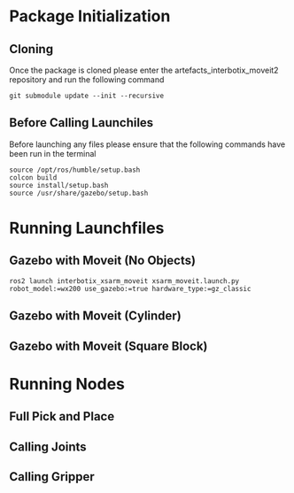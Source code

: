 # Package Initialization
## Cloning
Once the package is cloned please enter the artefacts_interbotix_moveit2 repository and run the following command

```
git submodule update --init --recursive
```
## Before Calling Launchiles
Before launching any files please ensure that the following commands have been run in the terminal

```
source /opt/ros/humble/setup.bash
colcon build
source install/setup.bash
source /usr/share/gazebo/setup.bash
```

# Running Launchfiles
## Gazebo with Moveit (No Objects)
```
ros2 launch interbotix_xsarm_moveit xsarm_moveit.launch.py robot_model:=wx200 use_gazebo:=true hardware_type:=gz_classic
```
## Gazebo with Moveit (Cylinder)

## Gazebo with Moveit (Square Block)

# Running Nodes
## Full Pick and Place
## Calling Joints
## Calling Gripper
